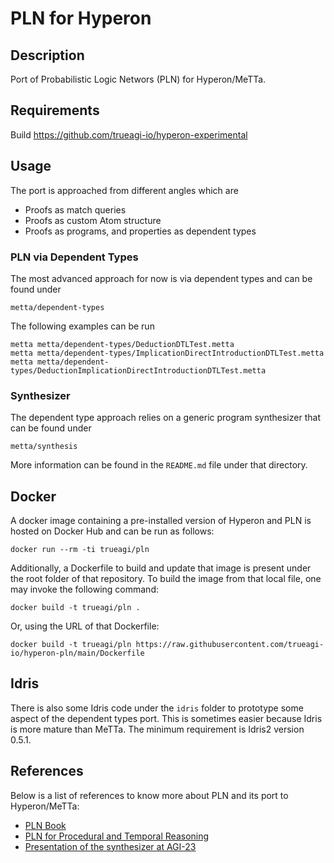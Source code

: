 # PLN for Hyperon

## Description

Port of Probabilistic Logic Networs (PLN) for Hyperon/MeTTa.

## Requirements

Build https://github.com/trueagi-io/hyperon-experimental

## Usage

The port is approached from different angles which are

- Proofs as match queries
- Proofs as custom Atom structure
- Proofs as programs, and properties as dependent types

### PLN via Dependent Types

The most advanced approach for now is via dependent types and can be
found under

```
metta/dependent-types
```

The following examples can be run

```
metta metta/dependent-types/DeductionDTLTest.metta
metta metta/dependent-types/ImplicationDirectIntroductionDTLTest.metta
metta metta/dependent-types/DeductionImplicationDirectIntroductionDTLTest.metta
```

### Synthesizer

The dependent type approach relies on a generic program synthesizer
that can be found under

```
metta/synthesis
```

More information can be found in the `README.md` file under that
directory.

## Docker

A docker image containing a pre-installed version of Hyperon and PLN
is hosted on Docker Hub and can be run as follows:
```
docker run --rm -ti trueagi/pln
```

Additionally, a Dockerfile to build and update that image is present
under the root folder of that repository.  To build the image from
that local file, one may invoke the following command:
```
docker build -t trueagi/pln .
```

Or, using the URL of that Dockerfile:
```
docker build -t trueagi/pln https://raw.githubusercontent.com/trueagi-io/hyperon-pln/main/Dockerfile
```

## Idris

There is also some Idris code under the `idris` folder to prototype
some aspect of the dependent types port.  This is sometimes easier
because Idris is more mature than MeTTa.  The minimum requirement is
Idris2 version 0.5.1.

## References

Below is a list of references to know more about PLN and its port to
Hyperon/MeTTa:

- [PLN Book](https://link.springer.com/book/10.1007/978-0-387-76872-4)
- [PLN for Procedural and Temporal Reasoning](https://www.researchgate.net/publication/370994045_Probabilistic_Logic_Networks_for_Temporal_and_Procedural_Reasoning)
- [Presentation of the synthesizer at AGI-23](https://odysee.com/@ngeiswei:d/AGI-23---Program-Synthesis-and-Chaining-with-MeTTa:3)
